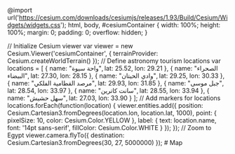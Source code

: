 @import url('https://cesium.com/downloads/cesiumjs/releases/1.93/Build/Cesium/Widgets/widgets.css'); html, body, #cesiumContainer { width: 100%; height: 100%; margin: 0; padding: 0; overflow: hidden; } 

// Initialize Cesium viewer var viewer = new Cesium.Viewer('cesiumContainer', { terrainProvider: Cesium.createWorldTerrain() }); // Define astronomy tourism locations var locations = [ { name: "واحة سيوة", lat: 25.52, lon: 29.21 }, { name: "الصحراء البيضاء", lat: 27.30, lon: 28.15 }, { name: "وادي الحيتان", lat: 29.25, lon: 30.33 }, { name: "مرصد القطامية الفلكي", lat: 29.93, lon: 31.85 }, { name: "جبل موسى", lat: 28.54, lon: 33.97 }, { name: "سانت كاترين", lat: 28.55, lon: 33.94 }, { name: "سهل حشيش", lat: 27.03, lon: 33.90 } ]; // Add markers for locations locations.forEach(function(location) { viewer.entities.add({ position: Cesium.Cartesian3.fromDegrees(location.lon, location.lat, 1000), point: { pixelSize: 10, color: Cesium.Color.YELLOW }, label: { text: location.name, font: '14pt sans-serif', fillColor: Cesium.Color.WHITE } }); }); // Zoom to Egypt viewer.camera.flyTo({ destination: Cesium.Cartesian3.fromDegrees(30, 27, 5000000) }); </script> # Map
